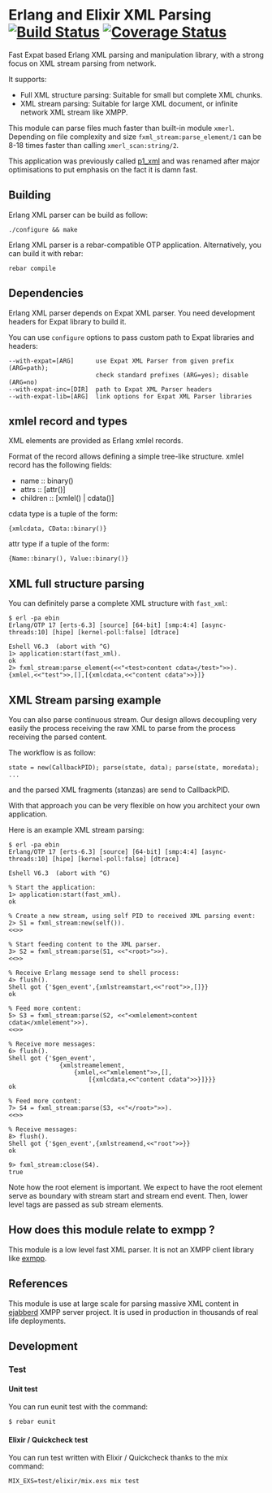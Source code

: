# Erlang and Elixir XML Parsing [![Build Status](https://travis-ci.org/processone/fast_xml.svg?branch=master)](https://travis-ci.org/processone/fast_xml) [![Coverage Status](https://coveralls.io/repos/processone/fast_xml/badge.svg?branch=master&service=github)](https://coveralls.io/github/processone/fast_xml?branch=master)

Fast Expat based Erlang XML parsing and manipulation library, with a
strong focus on XML stream parsing from network.

It supports:

- Full XML structure parsing: Suitable for small but complete XML chunks.
- XML stream parsing: Suitable for large XML document, or infinite
  network XML stream like XMPP.

This module can parse files much faster than built-in module `xmerl`.
Depending on file complexity and size `fxml_stream:parse_element/1` can
be 8-18 times faster than calling `xmerl_scan:string/2`.

This application was previously called
[p1_xml](https://github.com/processone/xml) and was renamed after
major optimisations to put emphasis on the fact it is damn fast.

## Building

Erlang XML parser can be build as follow:

    ./configure && make

Erlang XML parser is a rebar-compatible OTP
application. Alternatively, you can build it with rebar:

    rebar compile

## Dependencies

Erlang XML parser depends on Expat XML parser. You need development
headers for Expat library to build it.

You can use `configure` options to pass custom path to Expat libraries and headers:

    --with-expat=[ARG]      use Expat XML Parser from given prefix (ARG=path);
                            check standard prefixes (ARG=yes); disable (ARG=no)
    --with-expat-inc=[DIR]  path to Expat XML Parser headers
    --with-expat-lib=[ARG]  link options for Expat XML Parser libraries

## xmlel record and types

XML elements are provided as Erlang xmlel records.

Format of the record allows defining a simple tree-like
structure. xmlel record has the following fields:

- name     :: binary()
- attrs    :: [attr()]
- children :: [xmlel() | cdata()]

cdata type is a tuple of the form:

    {xmlcdata, CData::binary()}

attr type if a tuple of the form:

    {Name::binary(), Value::binary()}

## XML full structure parsing

You can definitely parse a complete XML structure with `fast_xml`:

```shell
$ erl -pa ebin
Erlang/OTP 17 [erts-6.3] [source] [64-bit] [smp:4:4] [async-threads:10] [hipe] [kernel-poll:false] [dtrace]

Eshell V6.3  (abort with ^G)
1> application:start(fast_xml).
ok
2> fxml_stream:parse_element(<<"<test>content cdata</test>">>).
{xmlel,<<"test">>,[],[{xmlcdata,<<"content cdata">>}]}
```

## XML Stream parsing example

You can also parse continuous stream. Our design allows decoupling
very easily the process receiving the raw XML to parse from the
process receiving the parsed content.

The workflow is as follow:

    state = new(CallbackPID); parse(state, data); parse(state, moredata); ...

and the parsed XML fragments (stanzas) are send to CallbackPID.

With that approach you can be very flexible on how you architect your
own application.

Here is an example XML stream parsing:

```shell
$ erl -pa ebin
Erlang/OTP 17 [erts-6.3] [source] [64-bit] [smp:4:4] [async-threads:10] [hipe] [kernel-poll:false] [dtrace]

Eshell V6.3  (abort with ^G)

% Start the application:
1> application:start(fast_xml).
ok

% Create a new stream, using self PID to received XML parsing event:
2> S1 = fxml_stream:new(self()).
<<>>

% Start feeding content to the XML parser.
3> S2 = fxml_stream:parse(S1, <<"<root>">>).
<<>>

% Receive Erlang message send to shell process:
4> flush().
Shell got {'$gen_event',{xmlstreamstart,<<"root">>,[]}}
ok

% Feed more content:
5> S3 = fxml_stream:parse(S2, <<"<xmlelement>content cdata</xmlelement">>).
<<>>

% Receive more messages:
6> flush().
Shell got {'$gen_event',
              {xmlstreamelement,
                  {xmlel,<<"xmlelement">>,[],
                      [{xmlcdata,<<"content cdata">>}]}}}
ok

% Feed more content:
7> S4 = fxml_stream:parse(S3, <<"</root>">>).      
<<>>

% Receive messages:
8> flush().
Shell got {'$gen_event',{xmlstreamend,<<"root">>}}
ok

9> fxml_stream:close(S4).
true
```

Note how the root element is important. We expect to have the root
element serve as boundary with stream start and stream end
event. Then, lower level tags are passed as sub stream elements.

## How does this module relate to exmpp ?

This module is a low level fast XML parser. It is not an XMPP client
library like [exmpp](https://processone.github.io/exmpp/).

## References

This module is use at large scale for parsing massive XML content in
[ejabberd](https://www.ejabberd.im) XMPP server project. It is used in
production in thousands of real life deployments.

## Development

### Test

#### Unit test

You can run eunit test with the command:

    $ rebar eunit

#### Elixir / Quickcheck test

You can run test written with Elixir / Quickcheck thanks to the mix command:

    MIX_EXS=test/elixir/mix.exs mix test
